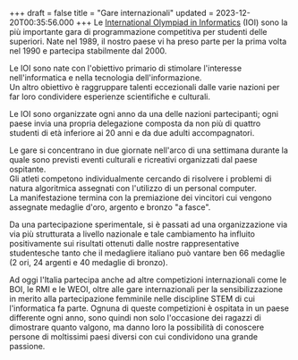 +++
draft = false
title = "Gare internazionali"
updated = 2023-12-20T00:35:56.000
+++
Le <a href="https://ioinformatics.org/">International Olympiad in Informatics</a> (IOI) sono la più importante gara di programmazione competitiva per studenti delle superiori. Nate nel 1989, il nostro paese vi ha preso parte per la prima volta nel 1990 e partecipa stabilmente dal 2000.

Le IOI sono nate con l'obiettivo primario di stimolare l'interesse nell'informatica e nella tecnologia dell'informazione.<br/>Un altro obiettivo è raggruppare talenti eccezionali dalle varie nazioni per far loro condividere esperienze scientifiche e culturali.

Le IOI sono organizzate ogni anno da una delle nazioni partecipanti; ogni paese invia una propria delegazione composta da non più di quattro studenti di età inferiore ai 20 anni e da due adulti accompagnatori.

Le gare si concentrano in due giornate nell'arco di una settimana durante la quale sono previsti eventi culturali e ricreativi organizzati dal paese ospitante.<br/>Gli atleti competono individualmente cercando di risolvere i problemi di natura algoritmica assegnati con l'utilizzo di un personal computer.<br/>La manifestazione termina con la premiazione dei vincitori cui vengono assegnate medaglie d'oro, argento e bronzo "a fasce".

Da una partecipazione sperimentale, si è passati ad una organizzazione via via più strutturata a livello nazionale e tale cambiamento ha influito positivamente sui risultati ottenuti dalle nostre rappresentative studentesche tanto che il medagliere italiano può vantare ben 66 medaglie (2 ori, 24 argenti e 40 medaglie di bronzo).

Ad oggi l'Italia partecipa anche ad altre competizioni internazionali come le BOI, le RMI e le WEOI, oltre alle gare 
internazionali per la sensibilizzazione in merito alla partecipazione femminile nelle 
discipline STEM di cui l'informatica fa parte. Ognuna di queste competizioni è ospitata in un paese differente ogni anno, 
sono quindi non solo l'occasione dei ragazzi di dimostrare quanto valgono, ma danno loro la possibilità di conoscere 
persone di moltissimi paesi diversi con cui condividono una grande passione.
